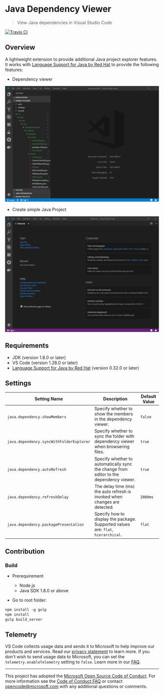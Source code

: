 # Java Dependency Viewer

> View Java dependencies in Visual Studio Code

[![Travis CI](https://travis-ci.org/Microsoft/vscode-java-dependency.svg?branch=master)](https://travis-ci.org/Microsoft/vscode-java-dependency)

## Overview

A lightweight extension to provide additional Java project explorer features. It works with [Language Support for Java by Red Hat](https://marketplace.visualstudio.com/items?itemName=redhat.java) to provide the following features:

* Dependency viewer

![viewer](https://raw.githubusercontent.com/Microsoft/vscode-java-dependency/master/images/project-dependency.gif)

* Create simple Java Project

![create project](https://raw.githubusercontent.com/Microsoft/vscode-java-dependency/master/images/create-project.gif)

## Requirements

- JDK (version 1.8.0 or later)
- VS Code (version 1.28.0 or later)
- [Language Support for Java by Red Hat](https://marketplace.visualstudio.com/items?itemName=redhat.java) (version 0.32.0 or later)


## Settings

| Setting Name | Description | Default Value |
|---|---|---|
| `java.dependency.showMembers` | Specify whether to show the members in the dependency viewer. | `false` |
| `java.dependency.syncWithFolderExplorer` | Specify whether to sync the folder with dependency viewer when browsering files.  | `true` |
| `java.dependency.autoRefresh` | Specify whether to automatically sync the change from editor to the dependency viewer. | `true` |
| `java.dependency.refreshDelay` | The delay time (ms) the auto refresh is invoked when changes are detected. | `2000ms` |
| `java.dependency.packagePresentation` | Specify how to display the package. Supported values are: `flat`, `hierarchical`.| `flat` |

## Contribution

### Build
* Prerequirement
    - Node.js
    - Java SDK 1.8.0 or above

* Go to root folder:
```
npm install -g gulp
npm install
gulp build_server
```

## Telemetry
VS Code collects usage data and sends it to Microsoft to help improve our products and services. Read our [privacy statement](https://go.microsoft.com/fwlink/?LinkID=528096&clcid=0x409) to learn more. If you don't wish to send usage data to Microsoft, you can set the `telemetry.enableTelemetry` setting to `false`. Learn more in our [FAQ](https://code.visualstudio.com/docs/supporting/faq#_how-to-disable-telemetry-reporting).


---

This project has adopted the [Microsoft Open Source Code of Conduct](https://opensource.microsoft.com/codeofconduct/). For more information see the [Code of Conduct FAQ](https://opensource.microsoft.com/codeofconduct/faq/) or contact [opencode@microsoft.com](https://github.com/Microsoft/vscode-java-dependency/blob/master/mailto:opencode@microsoft.com) with any additional questions or comments.
